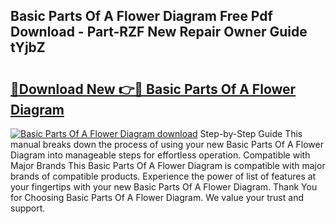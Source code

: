 ## Basic Parts Of A Flower Diagram Free Pdf Download - Part-RZF New Repair Owner Guide tYjbZ

# <h2><a href="http://dfp8gdo.blite.top/?on=Basic+Parts+Of+A+Flower+Diagram">🔗Download New 👉🔴 Basic Parts Of A Flower Diagram</a></h2>

[![Basic Parts Of A Flower Diagram download](https://i.imgur.com/lujVjoI.png)](http://dfp8gdo.blite.top/?on=Basic+Parts+Of+A+Flower+Diagram)
Step-by-Step Guide This manual breaks down the process of using your new Basic Parts Of A Flower Diagram into manageable steps for effortless operation. Compatible with Major Brands This Basic Parts Of A Flower Diagram is compatible with major brands of compatible products. Experience the power of list of features at your fingertips with your new Basic Parts Of A Flower Diagram. Thank You for Choosing Basic Parts Of A Flower Diagram. We value your trust and support.
